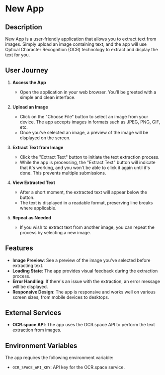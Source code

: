 # New App

## Description

New App is a user-friendly application that allows you to extract text from images. Simply upload an image containing text, and the app will use Optical Character Recognition (OCR) technology to extract and display the text for you.

## User Journey

1. **Access the App**

   - Open the application in your web browser. You'll be greeted with a simple and clean interface.

2. **Upload an Image**

   - Click on the "Choose File" button to select an image from your device. The app accepts images in formats such as JPEG, PNG, GIF, etc.
   - Once you've selected an image, a preview of the image will be displayed on the screen.

3. **Extract Text from Image**

   - Click the "Extract Text" button to initiate the text extraction process.
   - While the app is processing, the "Extract Text" button will indicate that it's working, and you won't be able to click it again until it's done. This prevents multiple submissions.

4. **View Extracted Text**

   - After a short moment, the extracted text will appear below the button.
   - The text is displayed in a readable format, preserving line breaks where applicable.

5. **Repeat as Needed**

   - If you wish to extract text from another image, you can repeat the process by selecting a new image.

## Features

- **Image Preview**: See a preview of the image you've selected before extracting text.
- **Loading State**: The app provides visual feedback during the extraction process.
- **Error Handling**: If there's an issue with the extraction, an error message will be displayed.
- **Responsive Design**: The app is responsive and works well on various screen sizes, from mobile devices to desktops.

## External Services

- **OCR.space API**: The app uses the OCR.space API to perform the text extraction from images.

## Environment Variables

The app requires the following environment variable:

- `OCR_SPACE_API_KEY`: API key for the OCR.space service.
